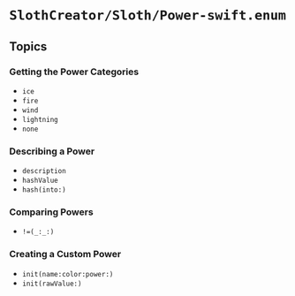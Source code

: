 # ``SlothCreator/Sloth/Power-swift.enum``

## Topics

### Getting the Power Categories

- ``ice``
- ``fire``
- ``wind``
- ``lightning``
- ``none``

### Describing a Power

- ``description``
- ``hashValue``
- ``hash(into:)``

### Comparing Powers

- ``!=(_:_:)``

### Creating a Custom Power

- ``init(name:color:power:)``
- ``init(rawValue:)``
